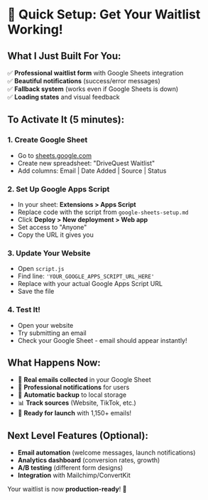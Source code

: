 # 🚀 Quick Setup: Get Your Waitlist Working!

## What I Just Built For You:
✅ **Professional waitlist form** with Google Sheets integration  
✅ **Beautiful notifications** (success/error messages)  
✅ **Fallback system** (works even if Google Sheets is down)  
✅ **Loading states** and visual feedback  

## To Activate It (5 minutes):

### 1. Create Google Sheet
- Go to [sheets.google.com](https://sheets.google.com)
- Create new spreadsheet: "DriveQuest Waitlist"
- Add columns: Email | Date Added | Source | Status

### 2. Set Up Google Apps Script
- In your sheet: **Extensions > Apps Script**
- Replace code with the script from `google-sheets-setup.md`
- Click **Deploy > New deployment > Web app**
- Set access to "Anyone"
- Copy the URL it gives you

### 3. Update Your Website
- Open `script.js`
- Find line: `'YOUR_GOOGLE_APPS_SCRIPT_URL_HERE'`
- Replace with your actual Google Apps Script URL
- Save the file

### 4. Test It!
- Open your website
- Try submitting an email
- Check your Google Sheet - email should appear instantly!

## What Happens Now:
- 🎯 **Real emails collected** in your Google Sheet
- 📱 **Professional notifications** for users
- 🔄 **Automatic backup** to local storage
- 📊 **Track sources** (Website, TikTok, etc.)
- 🚀 **Ready for launch** with 1,150+ emails!

## Next Level Features (Optional):
- **Email automation** (welcome messages, launch notifications)
- **Analytics dashboard** (conversion rates, growth)
- **A/B testing** (different form designs)
- **Integration** with Mailchimp/ConvertKit

Your waitlist is now **production-ready**! 🎉


